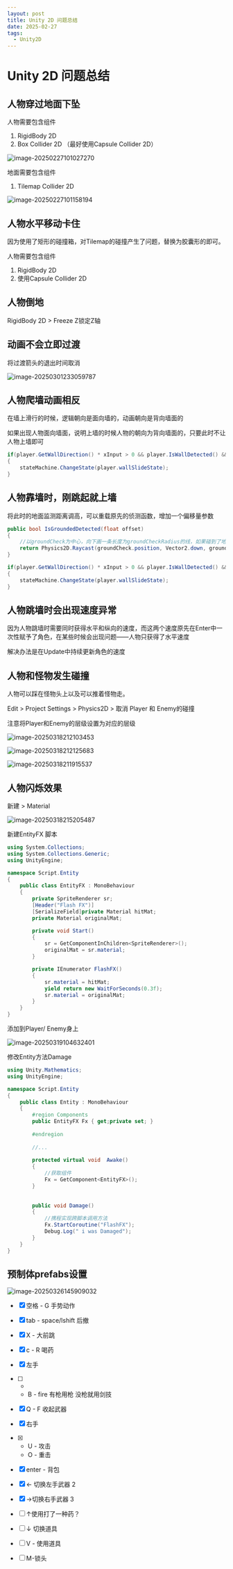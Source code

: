 ```yaml
---
layout: post
title: Unity 2D 问题总结
date: 2025-02-27
tags:
  - Unity2D
---
```

# Unity 2D 问题总结

## 人物穿过地面下坠

人物需要包含组件

1. RigidBody 2D
2. Box Collider 2D （最好使用Capsule Collider 2D）

![image-20250227101027270](https://cdn.jsdelivr.net/gh/violet-wdream/Drawio/PNG/202502271010347.png)

地面需要包含组件

1. Tilemap Collider 2D



![image-20250227101158194](https://cdn.jsdelivr.net/gh/violet-wdream/Drawio/PNG/202502271011270.png)

## 人物水平移动卡住

因为使用了矩形的碰撞箱，对Tilemap的碰撞产生了问题，替换为胶囊形的即可。

人物需要包含组件

1. RigidBody 2D
2. 使用Capsule Collider 2D



## 人物倒地

RigidBody 2D > Freeze Z锁定Z轴



## 动画不会立即过渡

将过渡箭头的退出时间取消

![image-20250301233059787](https://cdn.jsdelivr.net/gh/violet-wdream/Drawio/PNG/202503012330838.png)

## 人物爬墙动画相反

在墙上滑行的时候，逻辑朝向是面向墙的，动画朝向是背向墙面的

如果出现人物面向墙面，说明上墙的时候人物的朝向为背向墙面的，只要此时不让人物上墙即可

```c#
if(player.GetWallDirection() * xInput > 0 && player.IsWallDetected() && !player.IsGroundedDetected(2.0f))
{
    stateMachine.ChangeState(player.wallSlideState);
}
```



## 人物靠墙时，刚跳起就上墙

将此时的地面监测距离调高，可以重载原先的侦测函数，增加一个偏移量参数

```c#
public bool IsGroundedDetected(float offset)
{
    //以groundCheck为中心，向下画一条长度为groundCheckRadius的线，如果碰到了地面，那么返回true
    return Physics2D.Raycast(groundCheck.position, Vector2.down, groundCheckRadius+offset, whatIsGround);
}
```



```c#
if(player.GetWallDirection() * xInput > 0 && player.IsWallDetected() && !player.IsGroundedDetected(2.0f))
{
    stateMachine.ChangeState(player.wallSlideState);
}
```

## 人物跳墙时会出现速度异常

因为人物跳墙时需要同时获得水平和纵向的速度，而这两个速度原先在Enter中一次性赋予了角色，在某些时候会出现问题——人物只获得了水平速度

解决办法是在Update中持续更新角色的速度





## 人物和怪物发生碰撞

人物可以踩在怪物头上以及可以推着怪物走。



Edit > Project Settings > Physics2D > 取消 Player 和 Enemy的碰撞

注意将Player和Enemy的层级设置为对应的层级

![image-20250318212103453](https://cdn.jsdelivr.net/gh/violet-wdream/Drawio/PNG/202503182121479.png)

![image-20250318212125683](https://cdn.jsdelivr.net/gh/violet-wdream/Drawio/PNG/202503182121705.png)

![image-20250318211915537](https://cdn.jsdelivr.net/gh/violet-wdream/Drawio/PNG/202503182119625.png)



## 人物闪烁效果



新建  > Material

![image-20250318215205487](https://cdn.jsdelivr.net/gh/violet-wdream/Drawio/PNG/202503182152518.png)

新建EntityFX 脚本

```c#
using System.Collections;
using System.Collections.Generic;
using UnityEngine;

namespace Script.Entity
{
    public class EntityFX : MonoBehaviour
    {
        private SpriteRenderer sr;
        [Header("Flash FX")] 
        [SerializeField]private Material hitMat;
        private Material originalMat;

        private void Start()
        {
            sr = GetComponentInChildren<SpriteRenderer>();
            originalMat = sr.material;
        }

        private IEnumerator FlashFX()
        {
            sr.material = hitMat;
            yield return new WaitForSeconds(0.3f);
            sr.material = originalMat;
        }
    }
}
```

添加到Player/ Enemy身上

![image-20250319104632401](https://cdn.jsdelivr.net/gh/violet-wdream/Drawio/PNG/202503191046451.png)

修改Entity方法Damage

```c#
using Unity.Mathematics;
using UnityEngine;

namespace Script.Entity
{
    public class Entity : MonoBehaviour
    {
        #region Components
        public EntityFX Fx { get;private set; }
        
        #endregion
        
        //...
        
        protected virtual void  Awake()
        {
            //获取组件
            Fx = GetComponent<EntityFX>();
        }
     
 
        public void Damage()
        {
            //携程实现跨脚本调用方法
            Fx.StartCoroutine("FlashFX");
            Debug.Log(" i was Damaged");
        }
    }
}
```









## 预制体prefabs设置

![image-20250326145909032](https://cdn.jsdelivr.net/gh/violet-wdream/Drawio/PNG/202503261459131.png)





- [x] 空格  - G 手势动作  
- [x] tab - space/lshift 后撤
- [x] X - 大前跳
- [x] c - R 喝药
- [x] 左手
- [ ] - 
  - B - fire  有枪用枪  没枪就用剑技
- [x] Q - F 收起武器
- [x] 右手
- [x] - U - 攻击 
  - O - 重击
- [x] enter - 背包
- [x] ← 切换左手武器 2
- [x] →切换右手武器 3
- [ ] ↑使用打了一种药？
- [ ] ↓ 切换道具
- [ ] V - 使用道具
- [ ] M-锁头



